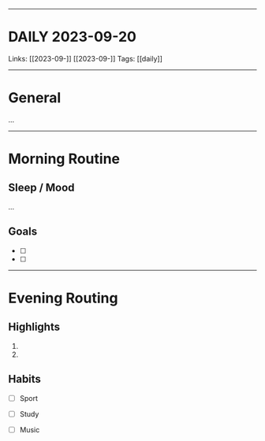 ___
# DAILY 2023-09-20
Links: [[2023-09-]] [[2023-09-]]
Tags: [[daily]]
<!--- Created on: 2023-09-20, 11:01 --->
___
# General
...
___
# Morning Routine
## Sleep / Mood
...
## Goals
- [ ]
- [ ]
___
# Evening Routing
## Highlights
1. 
2. 
## Habits 
- [ ] Sport
- [ ] Study
- [ ] Music
  